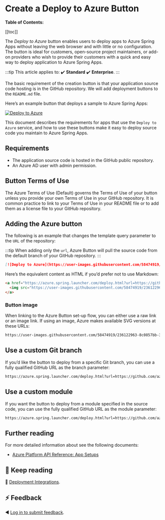 # Create a Deploy to Azure Button

__Table of Contents:__

[[toc]]

The *Deploy to Azure* button enables users to deploy apps to Azure Spring Apps without leaving the web browser and with little or no configuration. The button is ideal for customers, open-source project maintainers, or add-on providers who wish to provide their customers with a quick and easy way to deploy application to Azure Spring Apps.

:::tip
This article applies to: ✔️ **Standard** ✔️ **Enterprise**.
:::

The basic requirement of the creation button is that your application source code hosting is in the GitHub repository. We will add deployment buttons to the `README.md` file.

Here’s an example button that deploys a sample to Azure Spring Apps:

[![Deploy to Azure](https://user-images.githubusercontent.com/58474919/236122963-8c0857bb-3822-4485-892a-445fa33f1612.png)]()

This document describes the requirements for apps that use the `Deploy to Azure` service, and how to use these buttons make it easy to deploy source code you maintain to Azure Spring Apps.

## Requirements

- The application source code is hosted in the GitHub public repository.
- An Azure AD user with admin permission.

## Button Terms of Use

The Azure Terms of Use (Default) governs the Terms of Use of your button unless you provide your own Terms of Use in your GitHub repository. It is common practice to link to your Terms of Use in your README file or to add them as a license file to your GitHub repository.

## Adding the Azure button

The following is an example that changes the template query parameter to the `URL` of the repository:

:::tip
When adding only the `url`, Azure Button will pull the source code from the default branch of your GitHub repository.
:::

```markdown
[![Deploy to Azure](https://user-images.githubusercontent.com/58474919/236122963-8c0857bb-3822-4485-892a-445fa33f1612.png)](https://azure.spring.launcher.com/deploy.html?url=https://github.com/azure/deploy)
```

Here’s the equivalent content as HTML if you’d prefer not to use Markdown:

```html
<a href="https://azure.spring.launcher.com/deploy.html?url=https://github.com/azure/deploy">
  <img src="https://user-images.githubusercontent.com/58474919/236122963-8c0857bb-3822-4485-892a-445fa33f1612.png" alt="Deploy to Azure">
</a>
```

### Button image

When linking to the Azure Button set-up flow, you can either use a raw link or an image link. If using an image, Azure makes available SVG versions at these URLs:

```bash
https://user-images.githubusercontent.com/58474919/236122963-8c0857bb-3822-4485-892a-445fa33f1612.png
```

## Use a custom Git branch

If you’d like the button to deploy from a specific Git branch, you can use a fully qualified GitHub URL as the branch parameter:

```bash
https://azure.spring.launcher.com/deploy.html?url=https://github.com/azure/deploy&branch=main
```

## Use a custom module

If you want the button to deploy from a module specified in the source code, you can use the fully qualified GitHub URL as the module parameter:

```bash
https://azure.spring.launcher.com/deploy.html?url=https://github.com/azure/deploy&branch=main&module=web
```

## Further reading

For more detailed information about see the following documents:

- [Azure Platform API Reference: App Setups](https://learn.microsoft.com/rest/api/azure/)

## 📑 Keep reading

📓 [Deployment Integrations](https://azure.microsoft.com/solutions/integration-services).

## ⚡ Feedback

◀️ [Log in to submit feedback](https://github.com/).
